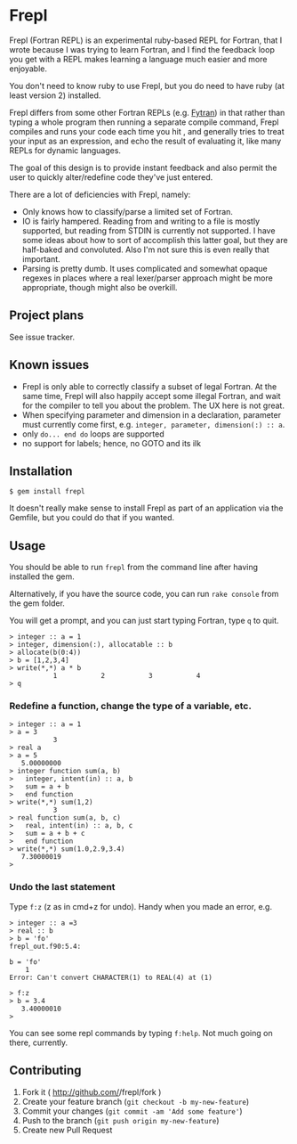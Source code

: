 # Frepl

Frepl (Fortran REPL) is an experimental ruby-based REPL for Fortran,
that I wrote because I was trying to learn Fortran, and I find the feedback
loop you get with a REPL makes learning a language much easier and more
enjoyable.

You don't need to know ruby to use Frepl, but you do need to have ruby (at least version 2)
installed.

Frepl differs from some other Fortran REPLs (e.g. [Fytran](https://github.com/kvoss/fytran)) in that
rather than typing a whole program then running a separate compile command, Frepl compiles and
runs your code each time you hit <ENTER>, and generally tries to treat your input as an
expression, and echo the result of evaluating it, like many REPLs for dynamic languages.

The goal of this design is to provide instant feedback and also permit the user to quickly
alter/redefine code they've just entered.

There are a lot of deficiencies with Frepl, namely:

* Only knows how to classify/parse a limited set of Fortran.
* IO is fairly hampered. Reading from and writing to a file is mostly supported, but reading from
STDIN is currently not supported. I have some ideas about how to sort of accomplish this latter
goal, but they are half-baked and convoluted. Also I'm not sure this is
even really that important.
* Parsing is pretty dumb. It uses complicated and somewhat opaque regexes in places
where a real lexer/parser approach might be more appropriate, though might also be
overkill.

## Project plans

See issue tracker.

## Known issues

* Frepl is only able to correctly classify a subset of legal Fortran. At the same time,
Frepl will also happily accept some illegal Fortran, and wait for the compiler to tell you
about the problem. The UX here is not great.
* When specifying parameter and dimension in a declaration, parameter must currently come first,
e.g. `integer, parameter, dimension(:) :: a`.
* only `do... end do` loops are supported
* no support for labels; hence, no GOTO and its ilk

## Installation

```
$ gem install frepl
```

It doesn't really make sense to install Frepl as part of an application via the Gemfile,
but you could do that if you wanted.

## Usage

You should be able to run `frepl` from the command line after having installed the gem.

Alternatively, if you have the source code, you can run `rake console` from the gem folder.

You will get a prompt, and you can just start typing Fortran, type `q` to quit.

```
> integer :: a = 1
> integer, dimension(:), allocatable :: b
> allocate(b(0:4))
> b = [1,2,3,4]
> write(*,*) a * b
           1           2           3           4
> q
```

### Redefine a function, change the type of a variable, etc.

```
> integer :: a = 1
> a = 3
           3
> real a
> a = 5
   5.00000000
> integer function sum(a, b)
>   integer, intent(in) :: a, b
>   sum = a + b
>   end function
> write(*,*) sum(1,2)
           3
> real function sum(a, b, c)
>   real, intent(in) :: a, b, c
>   sum = a + b + c
>   end function
> write(*,*) sum(1.0,2.9,3.4)
   7.30000019
>
```

### Undo the last statement

Type `f:z` (z as in cmd+z for undo). Handy when you made an error, e.g.

```
> integer :: a =3
> real :: b
> b = 'fo'
frepl_out.f90:5.4:

b = 'fo'
    1
Error: Can't convert CHARACTER(1) to REAL(4) at (1)

> f:z
> b = 3.4
   3.40000010
>
```

You can see some repl commands by typing `f:help`. Not much going on there, currently.

## Contributing

1. Fork it ( http://github.com/<my-github-username>/frepl/fork )
2. Create your feature branch (`git checkout -b my-new-feature`)
3. Commit your changes (`git commit -am 'Add some feature'`)
4. Push to the branch (`git push origin my-new-feature`)
5. Create new Pull Request
